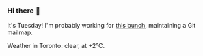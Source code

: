 ### Hi there :wave:

It's Tuesday! I'm probably working for [this bunch](https://github.com/kohofinancial), maintaining a Git mailmap.

Weather in Toronto: clear, at +2°C.
